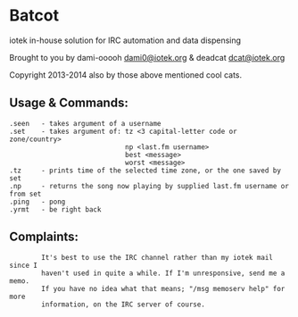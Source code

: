 Batcot
======

iotek in-house solution for IRC automation and data dispensing

Brought to you by dami-ooooh <dami0@iotek.org> & deadcat <dcat@iotek.org>

Copyright 2013-2014 also by those above mentioned cool cats.

Usage & Commands:
------
```
.seen   - takes argument of a username
.set    - takes argument of: tz <3 capital-letter code or zone/country>
                             np <last.fm username>
                             best <message>
                             worst <message>
.tz     - prints time of the selected time zone, or the one saved by set
.np     - returns the song now playing by supplied last.fm username or from set
.ping   - pong
.yrmt   - be right back
```

Complaints:
-----------
```
        It's best to use the IRC channel rather than my iotek mail since I
        haven't used in quite a while. If I'm unresponsive, send me a memo.
        If you have no idea what that means; "/msg memoserv help" for more
        information, on the IRC server of course.
```
